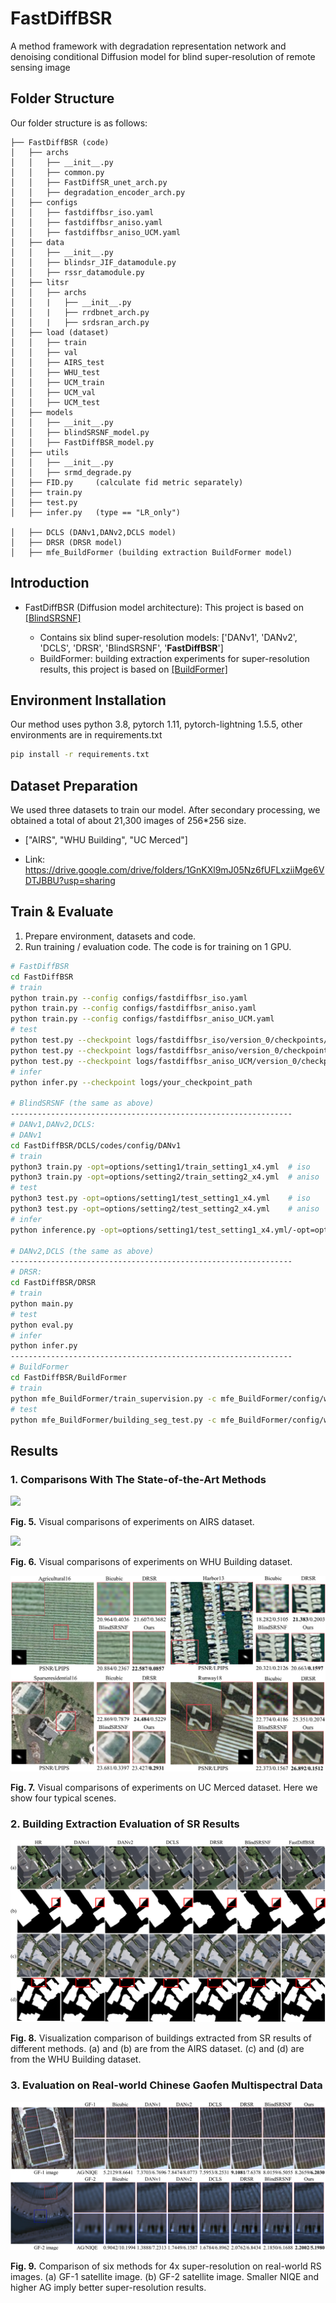 # FastDiffBSR
A method framework with degradation representation network and denoising conditional Diffusion model for blind super-resolution of remote sensing image

## Folder Structure

Our folder structure is as follows:

```
├── FastDiffBSR (code)
│   ├── archs
│   │   ├── __init__.py
│   │   ├── common.py
│   │   ├── FastDiffSR_unet_arch.py
│   │   ├── degradation_encoder_arch.py
│   ├── configs
│   │   ├── fastdiffbsr_iso.yaml
│   │   ├── fastdiffbsr_aniso.yaml
│   │   ├── fastdiffbsr_aniso_UCM.yaml
│   ├── data
│   │   ├── __init__.py
│   │   ├── blindsr_JIF_datamodule.py
│   │   ├── rssr_datamodule.py
│   ├── litsr
│   │   ├── archs
│   │   |   ├── __init__.py
│   │   |   ├── rrdbnet_arch.py
│   │   |   ├── srdsran_arch.py
│   ├── load (dataset)
│   │   ├── train
│   │   ├── val
│   │   ├── AIRS_test
│   │   ├── WHU_test
│   │   ├── UCM_train
│   │   ├── UCM_val
│   │   ├── UCM_test
│   ├── models
│   │   ├── __init__.py
│   │   ├── blindSRSNF_model.py
│   │   ├── FastDiffBSR_model.py
│   ├── utils
│   │   ├── __init__.py
│   │   ├── srmd_degrade.py
│   ├── FID.py     (calculate fid metric separately)
│   ├── train.py
│   ├── test.py
│   ├── infer.py   (type == "LR_only")

│   ├── DCLS (DANv1,DANv2,DCLS model)
│   ├── DRSR (DRSR model)
│   ├── mfe_BuildFormer (building extraction BuildFormer model)
```

## Introduction

- FastDiffBSR (Diffusion model architecture): This project is based on [[BlindSRSNF]](https://github.com/hanlinwu/BlindSRSNF)

  - Contains six blind super-resolution models: ['DANv1', 'DANv2', 'DCLS', 'DRSR', 'BlindSRSNF', '**FastDiffBSR**']
  - BuildFormer: building extraction experiments for super-resolution results, this project is based on [[BuildFormer]](https://github.com/WangLibo1995/BuildFormer)


## Environment Installation

Our method uses python 3.8, pytorch 1.11, pytorch-lightning 1.5.5, other environments are in requirements.txt

```bash
pip install -r requirements.txt
```

## Dataset Preparation

We used three datasets to train our model. After secondary processing, we obtained a total of about 21,300 images of 256*256 size. 



- ["AIRS", "WHU Building", "UC Merced"]

- Link:   https://drive.google.com/drive/folders/1GnKXl9mJ05Nz6fUFLxziiMge6VDTJBBU?usp=sharing 

  

## Train & Evaluate

1. Prepare environment, datasets and code.
2. Run training / evaluation code. The code is for training on 1 GPU.

```bash
# FastDiffBSR
cd FastDiffBSR 
# train
python train.py --config configs/fastdiffbsr_iso.yaml
python train.py --config configs/fastdiffbsr_aniso.yaml
python train.py --config configs/fastdiffbsr_aniso_UCM.yaml
# test
python test.py --checkpoint logs/fastdiffbsr_iso/version_0/checkpoints/epoch=399-step=799999.ckpt
python test.py --checkpoint logs/fastdiffbsr_aniso/version_0/checkpoints/epoch=399-step=799999.ckpt
python test.py --checkpoint logs/fastdiffbsr_aniso_UCM/version_0/checkpoints/epoch=399-step=799999.ckpt
# infer
python infer.py --checkpoint logs/your_checkpoint_path

# BlindSRSNF (the same as above)
---------------------------------------------------------------
# DANv1,DANv2,DCLS:
# DANv1
cd FastDiffBSR/DCLS/codes/config/DANv1
# train
python3 train.py -opt=options/setting1/train_setting1_x4.yml  # iso
python3 train.py -opt=options/setting2/train_setting2_x4.yml  # aniso
# test
python3 test.py -opt=options/setting1/test_setting1_x4.yml    # iso
python3 test.py -opt=options/setting2/test_setting2_x4.yml    # aniso
# infer
python inference.py -opt=options/setting1/test_setting1_x4.yml/-opt=options/setting2/test_setting2_x4.yml

# DANv2,DCLS (the same as above)
---------------------------------------------------------------
# DRSR:
cd FastDiffBSR/DRSR
# train
python main.py
# test
python eval.py
# infer
python infer.py
---------------------------------------------------------------
# BuildFormer 
cd FastDiffBSR/BuildFormer
# train
python mfe_BuildFormer/train_supervision.py -c mfe_BuildFormer/config/whubuilding/buildformer.py
# test
python mfe_BuildFormer/building_seg_test.py -c mfe_BuildFormer/config/whubuilding/buildformer.py -o fig_results/whubuilding/buildformer --rgb -t 'lr'
```

## Results

### 1. Comparisons With The State-of-the-Art Methods


![](results_img/AIRS_fig_clip.png)

**Fig. 5.** Visual comparisons of experiments on AIRS dataset.




![](results_img/WHU_fig_clip.png)

**Fig. 6.** Visual comparisons of experiments on WHU Building dataset.




![](results_img/UCM_fig_clip.png)

**Fig. 7.** Visual comparisons of experiments on UC Merced dataset. Here we show four typical scenes.




### 2.  Building Extraction Evaluation of SR Results

![](results_img/Building_clip.png)

**Fig. 8.** Visualization comparison of buildings extracted from SR results of different methods. (a) and (b) are from the AIRS dataset. (c) and (d) are from the WHU Building dataset.




### 3. Evaluation on Real-world Chinese Gaofen Multispectral Data

![](results_img/GF-1-2_clip.png)

**Fig. 9.** Comparison of six methods for 4x super-resolution on real-world RS images. (a) GF-1 satellite image. (b) GF-2 satellite image. Smaller NIQE and higher AG imply better super-resolution results.
